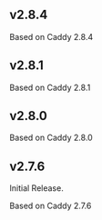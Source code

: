 ## v2.8.4

Based on Caddy 2.8.4

## v2.8.1

Based on Caddy 2.8.1

## v2.8.0

Based on Caddy 2.8.0

## v2.7.6

Initial Release.

Based on Caddy 2.7.6
